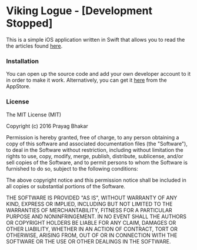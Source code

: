 # Viking Logue - [Development Stopped]

This is a simple iOS application written in Swift that allows you to read the the articles found [here](http://vikinglogue.com).

### Installation
You can open up the source code and add your own developer account to it in order to make it work. Alternatively, you can get it [here]() from the AppStore.
### License
The MIT License (MIT)

Copyright (c) 2016 Prayag Bhakar

Permission is hereby granted, free of charge, to any person obtaining a copy of this software and associated documentation files (the "Software"), to deal in the Software without restriction, including without limitation the rights to use, copy, modify, merge, publish, distribute, sublicense, and/or sell copies of the Software, and to permit persons to whom the Software is furnished to do so, subject to the following conditions:

The above copyright notice and this permission notice shall be included in all copies or substantial portions of the Software.

THE SOFTWARE IS PROVIDED "AS IS", WITHOUT WARRANTY OF ANY KIND, EXPRESS OR IMPLIED, INCLUDING BUT NOT LIMITED TO THE WARRANTIES OF MERCHANTABILITY, FITNESS FOR A PARTICULAR PURPOSE AND NONINFRINGEMENT. IN NO EVENT SHALL THE AUTHORS OR COPYRIGHT HOLDERS BE LIABLE FOR ANY CLAIM, DAMAGES OR OTHER LIABILITY, WHETHER IN AN ACTION OF CONTRACT, TORT OR OTHERWISE, ARISING FROM, OUT OF OR IN CONNECTION WITH THE SOFTWARE OR THE USE OR OTHER DEALINGS IN THE SOFTWARE.
